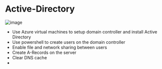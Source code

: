 # Active-Directory
![image](https://user-images.githubusercontent.com/123419385/214166538-52c46850-f1c9-4c60-96f7-cc866f8b85eb.png)
- Use Azure virtual machines to setup domain controller and install Active Directory
- Use powershell to create users on the domain controller
- Enable file and network sharing between users
- Create A-Records on the server 
- Clear DNS cache
- 
